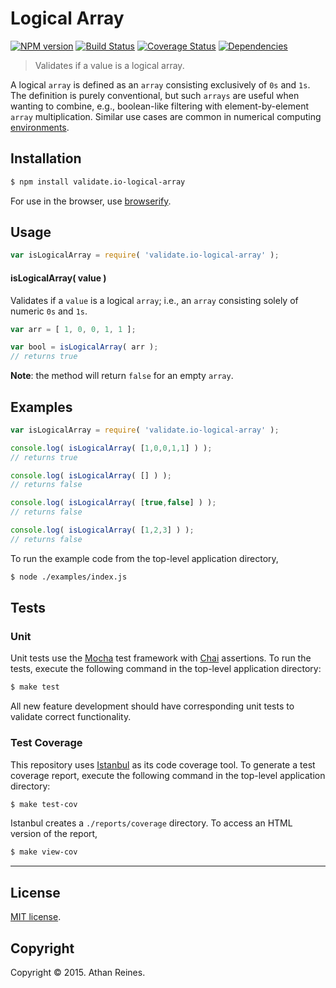 Logical Array
===
[![NPM version][npm-image]][npm-url] [![Build Status][travis-image]][travis-url] [![Coverage Status][coveralls-image]][coveralls-url] [![Dependencies][dependencies-image]][dependencies-url]

> Validates if a value is a logical array.

A logical `array` is defined as an `array` consisting exclusively of `0s` and `1s`. The definition is purely conventional, but such `arrays` are useful when wanting to combine, e.g., boolean-like filtering with element-by-element `array` multiplication. Similar use cases are common in numerical computing [environments](http://www.mathworks.com/help/matlab/ref/logical.html). 


## Installation

``` bash
$ npm install validate.io-logical-array
```

For use in the browser, use [browserify](https://github.com/substack/node-browserify).


## Usage

``` javascript
var isLogicalArray = require( 'validate.io-logical-array' );
```

#### isLogicalArray( value )

Validates if a `value` is a logical `array`; i.e., an `array` consisting solely of numeric `0s` and `1s`.

``` javascript
var arr = [ 1, 0, 0, 1, 1 ];

var bool = isLogicalArray( arr );
// returns true
```

__Note__: the method will return `false` for an empty `array`.


## Examples

``` javascript
var isLogicalArray = require( 'validate.io-logical-array' );

console.log( isLogicalArray( [1,0,0,1,1] ) );
// returns true

console.log( isLogicalArray( [] ) );
// returns false

console.log( isLogicalArray( [true,false] ) );
// returns false

console.log( isLogicalArray( [1,2,3] ) );
// returns false
```

To run the example code from the top-level application directory,

``` bash
$ node ./examples/index.js
```


## Tests

### Unit

Unit tests use the [Mocha](http://mochajs.org) test framework with [Chai](http://chaijs.com) assertions. To run the tests, execute the following command in the top-level application directory:

``` bash
$ make test
```

All new feature development should have corresponding unit tests to validate correct functionality.


### Test Coverage

This repository uses [Istanbul](https://github.com/gotwarlost/istanbul) as its code coverage tool. To generate a test coverage report, execute the following command in the top-level application directory:

``` bash
$ make test-cov
```

Istanbul creates a `./reports/coverage` directory. To access an HTML version of the report,

``` bash
$ make view-cov
```


---
## License

[MIT license](http://opensource.org/licenses/MIT). 


## Copyright

Copyright &copy; 2015. Athan Reines.


[npm-image]: http://img.shields.io/npm/v/validate.io-logical-array.svg
[npm-url]: https://npmjs.org/package/validate.io-logical-array

[travis-image]: http://img.shields.io/travis/validate-io/logical-array/master.svg
[travis-url]: https://travis-ci.org/validate-io/logical-array

[coveralls-image]: https://img.shields.io/coveralls/validate-io/logical-array/master.svg
[coveralls-url]: https://coveralls.io/r/validate-io/logical-array?branch=master

[dependencies-image]: http://img.shields.io/david/validate-io/logical-array.svg
[dependencies-url]: https://david-dm.org/validate-io/logical-array

[dev-dependencies-image]: http://img.shields.io/david/dev/validate-io/logical-array.svg
[dev-dependencies-url]: https://david-dm.org/dev/validate-io/logical-array

[github-issues-image]: http://img.shields.io/github/issues/validate-io/logical-array.svg
[github-issues-url]: https://github.com/validate-io/logical-array/issues
